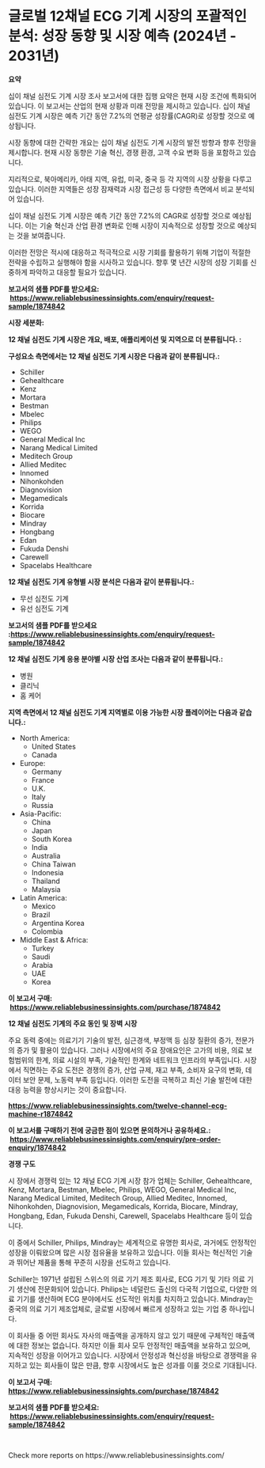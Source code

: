 <p><h1>글로벌 12채널 ECG 기계 시장의 포괄적인 분석: 성장 동향 및 시장 예측 (2024년 - 2031년)</h1></p><p><strong>요약</strong></p>
<p><p>십이 채널 심전도 기계 시장 조사 보고서에 대한 집행 요약은 현재 시장 조건에 특화되어 있습니다. 이 보고서는 산업의 현재 상황과 미래 전망을 제시하고 있습니다. 십이 채널 심전도 기계 시장은 예측 기간 동안 7.2%의 연평균 성장률(CAGR)로 성장할 것으로 예상됩니다.</p><p>시장 동향에 대한 간략한 개요는 십이 채널 심전도 기계 시장의 발전 방향과 향후 전망을 제시합니다. 현재 시장 동향은 기술 혁신, 경쟁 환경, 고객 수요 변화 등을 포함하고 있습니다.</p><p>지리적으로, 북아메리카, 아태 지역, 유럽, 미국, 중국 등 각 지역의 시장 상황을 다루고 있습니다. 이러한 지역들은 성장 잠재력과 시장 접근성 등 다양한 측면에서 비교 분석되어 있습니다.</p><p>십이 채널 심전도 기계 시장은 예측 기간 동안 7.2%의 CAGR로 성장할 것으로 예상됩니다. 이는 기술 혁신과 산업 환경 변화로 인해 시장이 지속적으로 성장할 것으로 예상되는 것을 보여줍니다.</p><p>이러한 전망은 적시에 대응하고 적극적으로 시장 기회를 활용하기 위해 기업이 적절한 전략을 수립하고 실행해야 함을 시사하고 있습니다. 향후 몇 년간 시장의 성장 기회를 신중하게 파악하고 대응할 필요가 있습니다.</p></p>
<p><strong>보고서의 샘플 PDF를 받으세요: &nbsp;<a href="https://www.reliablebusinessinsights.com/enquiry/request-sample/1874842">https://www.reliablebusinessinsights.com/enquiry/request-sample/1874842</a></strong></p>
<p><strong>시장 세분화:</strong></p>
<p><strong> 12 채널 심전도 기계 시장은 개요, 배포, 애플리케이션 및 지역으로 더 분류됩니다. :</strong></p>
<p><strong>구성요소 측면에서는 12 채널 심전도 기계 시장은 다음과 같이 분류됩니다.:</strong></p>
<p><ul><li>Schiller</li><li>Gehealthcare</li><li>Kenz</li><li>Mortara</li><li>Bestman</li><li>Mbelec</li><li>Philips</li><li>WEGO</li><li>General Medical Inc</li><li>Narang Medical Limited</li><li>Meditech Group</li><li>Allied Meditec</li><li>Innomed</li><li>Nihonkohden</li><li>Diagnovision</li><li>Megamedicals</li><li>Korrida</li><li>Biocare</li><li>Mindray</li><li>Hongbang</li><li>Edan</li><li>Fukuda Denshi</li><li>Carewell</li><li>Spacelabs Healthcare</li></ul></p>
<p><strong> 12 채널 심전도 기계 유형별 시장 분석은 다음과 같이 분류됩니다.:</strong></p>
<p><ul><li>무선 심전도 기계</li><li>유선 심전도 기계</li></ul></p>
<p><strong>보고서의 샘플 PDF를 받으세요 :<a href="https://www.reliablebusinessinsights.com/enquiry/request-sample/1874842">https://www.reliablebusinessinsights.com/enquiry/request-sample/1874842</a></strong></p>
<p><strong> 12 채널 심전도 기계 응용 분야별 시장 산업 조사는 다음과 같이 분류됩니다.:</strong></p>
<p><ul><li>병원</li><li>클리닉</li><li>홈 케어</li></ul></p>
<p><strong>지역 측면에서 12 채널 심전도 기계 지역별로 이용 가능한 시장 플레이어는 다음과 같습니다.:</strong></p>
<p><ul>
    <li>
        North America:
        <ul>
            <li>United States</li>
            <li>Canada</li>
        </ul>
    </li>
    <li>
        Europe:
        <ul>
            <li>Germany</li>
            <li>France</li>
            <li>U.K.</li>
            <li>Italy</li>
            <li>Russia</li>
        </ul>
    </li>
    <li>
        Asia-Pacific:
        <ul>
            <li>China</li>
            <li>Japan</li>
            <li>South Korea</li>
            <li>India</li>
            <li>Australia</li>
            <li>China Taiwan</li>
            <li>Indonesia</li>
            <li>Thailand</li>
            <li>Malaysia</li>
        </ul>
    </li>
    <li>
        Latin America:
        <ul>
            <li>Mexico</li>
            <li>Brazil</li>
            <li>Argentina Korea</li>
            <li>Colombia</li>
        </ul>
    </li>
    <li>
        Middle East & Africa:
        <ul>
            <li>Turkey</li>
            <li>Saudi</li>
            <li>Arabia</li>
            <li>UAE</li>
            <li>Korea</li>
        </ul>
    </li>
    </ul></p>
<p><strong>이 보고서 구매: &nbsp;<a href="https://www.reliablebusinessinsights.com/purchase/1874842">https://www.reliablebusinessinsights.com/purchase/1874842</a></strong></p>
<p><strong>12 채널 심전도 기계의 주요 동인 및 장벽 시장</strong></p>
<p><p>주요 동력 중에는 의료기기 기술의 발전, 심근경색, 부정맥 등 심장 질환의 증가, 전문가의 증가 및 활용이 있습니다. 그러나 시장에서의 주요 장애요인은 고가의 비용, 의료 보험범위의 한계, 의료 시설의 부족, 기술적인 한계와 네트워크 인프라의 부족입니다. 시장에서 직면하는 주요 도전은 경쟁의 증가, 산업 규제, 재고 부족, 소비자 요구의 변화, 데이터 보안 문제, 노동력 부족 등입니다. 이러한 도전을 극복하고 최신 기술 발전에 대한 대응 능력을 향상시키는 것이 중요합니다.</p></p>
<p><strong><a href="https://www.reliablebusinessinsights.com/twelve-channel-ecg-machine-r1874842">https://www.reliablebusinessinsights.com/twelve-channel-ecg-machine-r1874842</a></strong></p>
<p><strong>이 보고서를 구매하기 전에 궁금한 점이 있으면 문의하거나 공유하세요.: &nbsp;<a href="https://www.reliablebusinessinsights.com/enquiry/pre-order-enquiry/1874842">https://www.reliablebusinessinsights.com/enquiry/pre-order-enquiry/1874842</a></strong></p>
<p><strong>경쟁 구도</strong></p>
<p><p>시 장에서 경쟁력 있는 12 채널 ECG 기계 시장 참가 업체는 Schiller, Gehealthcare, Kenz, Mortara, Bestman, Mbelec, Philips, WEGO, General Medical Inc, Narang Medical Limited, Meditech Group, Allied Meditec, Innomed, Nihonkohden, Diagnovision, Megamedicals, Korrida, Biocare, Mindray, Hongbang, Edan, Fukuda Denshi, Carewell, Spacelabs Healthcare 등이 있습니다. </p><p>이 중에서 Schiller, Philips, Mindray는 세계적으로 유명한 회사로, 과거에도 안정적인 성장을 이뤄왔으며 많은 시장 점유율을 보유하고 있습니다. 이들 회사는 혁신적인 기술과 뛰어난 제품을 통해 꾸준히 시장을 선도하고 있습니다. </p><p>Schiller는 1971년 설립된 스위스의 의료 기기 제조 회사로, ECG 기기 및 기타 의료 기기 생산에 전문화되어 있습니다. Philips는 네덜란드 출신의 다국적 기업으로, 다양한 의료 기기를 생산하며 ECG 분야에서도 선도적인 위치를 차지하고 있습니다. Mindray는 중국의 의료 기기 제조업체로, 글로벌 시장에서 빠르게 성장하고 있는 기업 중 하나입니다.</p><p>이 회사들 중 어떤 회사도 자사의 매출액을 공개하지 않고 있기 때문에 구체적인 매출액에 대한 정보는 없습니다. 하지만 이들 회사 모두 안정적인 매출액을 보유하고 있으며, 지속적인 성장을 이어가고 있습니다. 시장에서 안정성과 혁신성을 바탕으로 경쟁력을 유지하고 있는 회사들이 많은 만큼, 향후 시장에서도 높은 성과를 이룰 것으로 기대됩니다.</p></p>
<p><strong>이 보고서 구매: &nbsp; <a href="https://www.reliablebusinessinsights.com/purchase/1874842">https://www.reliablebusinessinsights.com/purchase/1874842</a></strong></p>
<p><strong>보고서의 샘플 PDF를 받으세요: &nbsp;<a href="https://www.reliablebusinessinsights.com/enquiry/request-sample/1874842">https://www.reliablebusinessinsights.com/enquiry/request-sample/1874842</a></strong><strong></strong></p>
<p>&nbsp;</p>
<p>Check more reports on https://www.reliablebusinessinsights.com/</p>